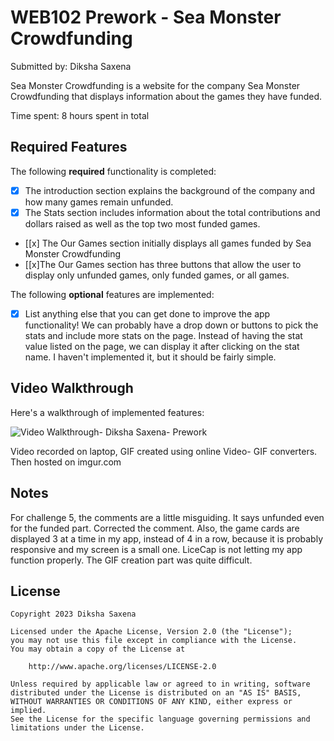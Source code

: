 # WEB102 Prework - Sea Monster Crowdfunding

Submitted by: Diksha Saxena

Sea Monster Crowdfunding is a website for the company Sea Monster Crowdfunding that displays information about the games they have funded.

Time spent: 8 hours spent in total

## Required Features

The following **required** functionality is completed:

* [x] The introduction section explains the background of the company and how many games remain unfunded.
* [x] The Stats section includes information about the total contributions and dollars raised as well as the top two most funded games.
* [[x] The Our Games section initially displays all games funded by Sea Monster Crowdfunding
* [[x]The Our Games section has three buttons that allow the user to display only unfunded games, only funded games, or all games.

The following **optional** features are implemented:

* [x] List anything else that you can get done to improve the app functionality!
We can probably have a drop down or buttons to pick the stats and include more stats on the page. Instead of having the stat value listed on the page, we can display it after clicking on the stat name. I haven't implemented it, but it should be fairly simple.

## Video Walkthrough

Here's a walkthrough of implemented features:

<img src='https://imgur.com/a/5hCitm7' title='Video Walkthrough- Diksha Saxena- Prework' width='' alt='Video Walkthrough- Diksha Saxena- Prework' />


<!-- Replace this with whatever GIF tool you used! -->
Video recorded on laptop, GIF created using online Video- GIF converters. Then hosted on imgur.com
<!-- Recommended tools:
[Kap](https://getkap.co/) for macOS
[ScreenToGif](https://www.screentogif.com/) for Windows
[peek](https://github.com/phw/peek) for Linux. -->

## Notes

For challenge 5, the comments are a little misguiding. It says unfunded even for the funded part. Corrected the comment. 
Also, the game cards are displayed 3 at a time in my app, instead of 4 in a row, because it is probably responsive and my screen is a small one.
LiceCap is not letting my app function properly. The GIF creation part was quite difficult.

## License

    Copyright 2023 Diksha Saxena

    Licensed under the Apache License, Version 2.0 (the "License");
    you may not use this file except in compliance with the License.
    You may obtain a copy of the License at

        http://www.apache.org/licenses/LICENSE-2.0

    Unless required by applicable law or agreed to in writing, software
    distributed under the License is distributed on an "AS IS" BASIS,
    WITHOUT WARRANTIES OR CONDITIONS OF ANY KIND, either express or implied.
    See the License for the specific language governing permissions and
    limitations under the License.
